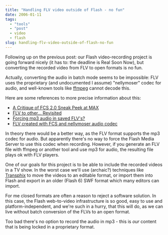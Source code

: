 ```yaml
---
title: "Handling FLV video outside of Flash - no fun"
date: 2006-01-11
tags: 
  - "tools"
  - "post"
  - video
  - flash
slug: handling-flv-video-outside-of-flash-no-fun
---
```


Following up on the previous post: our Flash video-recording project is going forward nicely (it has to: the deadline is Real Soon Now), but converting the recorded video from FLV to open formats is no fun.

Actually, converting the audio in batch mode seems to be impossible: FLV uses the proprietary (and undocumented I assume) "nellymoser" codec for audio, and well-known tools like [ffmpeg](http://ffmpeg.sourceforge.net) cannot decode this.

Here are some references to more precise information about this:

- [A Critique of FCS 2.0 Sneak Peek at MAX](http://www.communitymx.com/content/article.cfm?cid=0F44C&print=true)
- [FLV to other... Revisited](http://idtech.blogspot.com/2005/02/flv-to-other-revisited.html)
- [Forcing mp3 audio in saved FLV's?](http://www.macromedia.com/cfusion/webforums/forum/messageview.cfm?catid=266&threadid=868432&enterthread=y#3107524)
- [FLV created with FCS and nellymoser audio codec](http://casario.blogs.com/mmworld/2005/04/flv_created_by_.html)

In theory there would be a better way, as the FLV format supports the mp3 codec for audio. But apparently there's no way to force the Flash Media Server to use this codec when recording. However, if you generate an FLV file with ffmpeg or another tool and use mp3 for audio, the resulting file plays ok with FLV players.

One of our goals for this project is to be able to include the recorded videos in a TV show. In the worst case we'll use (archaic?) techniques like [Transphix](http://www.google.ch/search?q=transphix) to move the videos to an editable format, or import them into Flash and export in an older (Flash 6) SWF format which many editors can import.

For me closed formats are often a reason to reject a software solution. In this case, the Flash web-to-video infrastructure is so good, easy to use and platform-independent, and we're such in a hurry, that this will do, as we can live without batch conversion of the FLVs to an open format.

Too bad there's no option to record the audio in mp3 - this is _our_ content that is being locked in a proprietary format.
